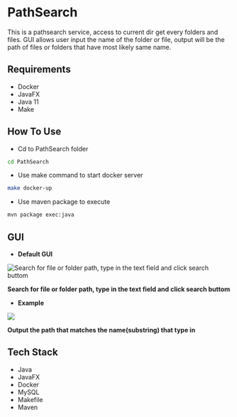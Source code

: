# PathSearch

This is a pathsearch service, access to current dir get every folders and files. GUI allows user input the name of the folder or file, output will be the path of files or folders that have most likely same name.

## Requirements
- Docker
- JavaFX
- Java 11
- Make

## How To Use
- Cd to PathSearch folder
```bash
cd PathSearch
```
- Use make command to start docker server
```bash
make docker-up
```
- Use maven package to execute
```bash
mvn package exec:java
```

## GUI

- **Default GUI**

![Search for file or folder path, type in the text field and click search buttom](https://upload.cc/i1/2022/04/05/REhAeW.png)

**Search for file or folder path, type in the text field and click search buttom**

- **Example**

![](https://upload.cc/i1/2022/04/05/niBqZe.png)

**Output the path that matches the name(substring) that type in**

## Tech Stack
- Java
- JavaFX
- Docker
- MySQL
- Makefile
- Maven